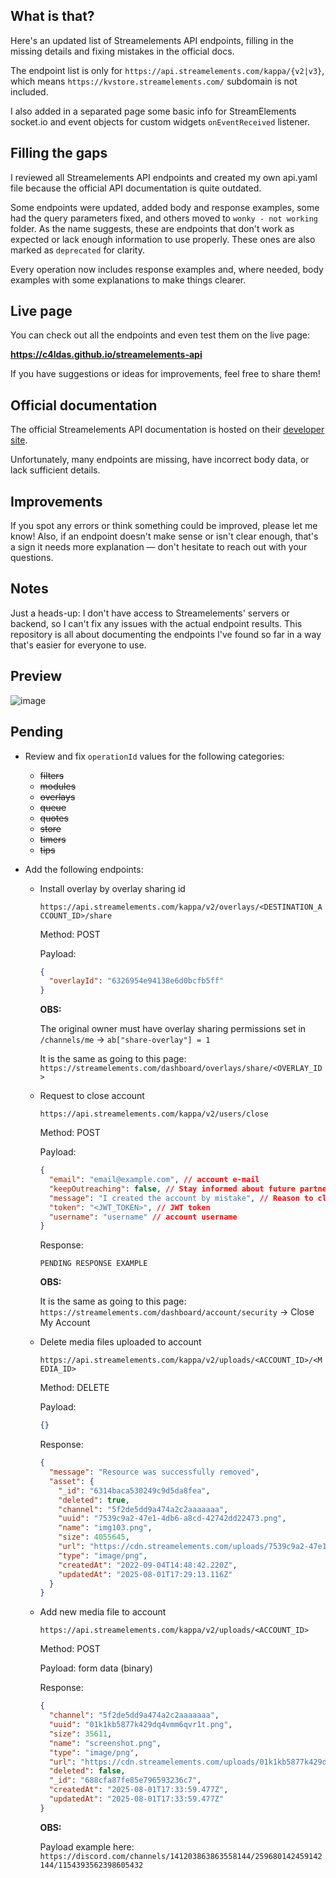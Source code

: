 ## What is that?

Here's an updated list of Streamelements API endpoints, filling in the missing details and fixing mistakes in the official docs.

The endpoint list is only for `https://api.streamelements.com/kappa/{v2|v3}`, which means `https://kvstore.streamelements.com/` subdomain is not included.

I also added in a separated page some basic info for StreamElements socket.io and event objects for custom widgets `onEventReceived` listener.

## Filling the gaps

I reviewed all Streamelements API endpoints and created my own api.yaml file because the official API documentation is quite outdated.

Some endpoints were updated, added body and response examples, some had the query parameters fixed, and others moved to `wonky - not working` folder. As the name suggests, these are endpoints that don't work as expected or lack enough information to use properly. These ones are also marked as `deprecated` for clarity.

Every operation now includes response examples and, where needed, body examples with some explanations to make things clearer.

## Live page

You can check out all the endpoints and even test them on the live page:

**https://c4ldas.github.io/streamelements-api**

If you have suggestions or ideas for improvements, feel free to share them!

## Official documentation

The official Streamelements API documentation is hosted on their [developer site](https://dev.streamelements.com).

Unfortunately, many endpoints are missing, have incorrect body data, or lack sufficient details.

## Improvements

If you spot any errors or think something could be improved, please let me know!
Also, if an endpoint doesn't make sense or isn't clear enough, that's a sign it needs more explanation — don't hesitate to reach out with your questions.

## Notes

Just a heads-up: I don't have access to Streamelements' servers or backend, so I can't fix any issues with the actual endpoint results. This repository is all about documenting the endpoints I've found so far in a way that's easier for everyone to use.

## Preview

![image](https://github.com/user-attachments/assets/12fd5486-a4fc-424f-acca-803ddb81d111)


## Pending

- Review and fix `operationId` values for the following categories: 
  - ~~filters~~
  - ~~modules~~
  - ~~overlays~~
  - ~~queue~~
  - ~~quotes~~
  - ~~store~~
  - ~~timers~~
  - ~~tips~~

- Add the following endpoints:

  - Install overlay by overlay sharing id

    `https://api.streamelements.com/kappa/v2/overlays/<DESTINATION_ACCOUNT_ID>/share`

    Method: POST

    Payload:
    ```json
    { 
      "overlayId": "6326954e94138e6d0bcfb5ff" 
    } 
    ```
    **OBS:**

    The original owner must have overlay sharing permissions set in `/channels/me` -> `ab["share-overlay"] = 1`

    It is the same as going to this page:
    `https://streamelements.com/dashboard/overlays/share/<OVERLAY_ID>`


  - Request to close account

    `https://api.streamelements.com/kappa/v2/users/close`

    Method: POST

    Payload:
    ```json
    {
      "email": "email@example.com", // account e-mail
      "keepOutreaching": false, // Stay informed about future partnership opportunities?
      "message": "I created the account by mistake", // Reason to close account
      "token": "<JWT_TOKEN>", // JWT token
      "username": "username" // account username
    }
    ```

    Response:
    ```
    PENDING RESPONSE EXAMPLE
    ```

    **OBS:**

    It is the same as going to this page: `https://streamelements.com/dashboard/account/security` -> Close My Account

  - Delete media files uploaded to account

    `https://api.streamelements.com/kappa/v2/uploads/<ACCOUNT_ID>/<MEDIA_ID>`
    
    Method: DELETE

    Payload: 
    ```json
    {}
    ```

    Response: 
    ```json
    {
      "message": "Resource was successfully removed",
      "asset": {
        "_id": "6314baca530249c9d5da8fea",
        "deleted": true,
        "channel": "5f2de5dd9a474a2c2aaaaaaa",
        "uuid": "7539c9a2-47e1-4db6-a8cd-42742dd22473.png",
        "name": "img103.png",
        "size": 4055645,
        "url": "https://cdn.streamelements.com/uploads/7539c9a2-47e1-4db6-a8cd-42742dd22473.png",
        "type": "image/png",
        "createdAt": "2022-09-04T14:48:42.220Z",
        "updatedAt": "2025-08-01T17:29:13.116Z"
      }
    }
    ```

  - Add new media file to account

    `https://api.streamelements.com/kappa/v2/uploads/<ACCOUNT_ID>`

    Method: POST

    Payload: form data (binary)

    Response:
    ```json
    {
      "channel": "5f2de5dd9a474a2c2aaaaaaa",
      "uuid": "01k1kb5877k429dq4vmm6qvr1t.png",
      "size": 35611,
      "name": "screenshot.png",
      "type": "image/png",
      "url": "https://cdn.streamelements.com/uploads/01k1kb5877k429dq4vmm6qvr1t.png",
      "deleted": false,
      "_id": "688cfa87fe85e796593236c7",
      "createdAt": "2025-08-01T17:33:59.477Z",
      "updatedAt": "2025-08-01T17:33:59.477Z"
    }
    ```

    **OBS:**

    Payload example here: `https://discord.com/channels/141203863863558144/259680142459142144/1154393562398605432`